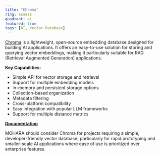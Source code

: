 ```yaml
---
title: "Chroma"
ring: assess
quadrant: ai
featured: true
tags: [AI, Vector Database]
---
```


[Chroma](https://www.trychroma.com/) is a lightweight, open-source embedding database designed for building AI applications. It offers an easy-to-use solution for storing and querying vector embeddings, making it particularly suitable for RAG (Retrieval Augmented Generation) applications.

**Key Capabilities:**

- Simple API for vector storage and retrieval
- Support for multiple embedding models
- In-memory and persistent storage options
- Collection-based organization
- Metadata filtering
- Cross-platform compatibility
- Easy integration with popular LLM frameworks
- Support for multiple distance metrics

**[Documentation](https://docs.trychroma.com/)**

MOHARA should consider Chroma for projects requiring a simple, developer-friendly vector database, particularly for rapid prototyping and smaller-scale AI applications where ease of use is prioritized over enterprise features.
